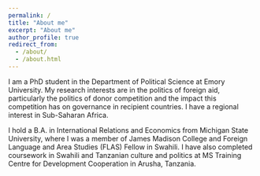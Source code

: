 ```yaml
---
permalink: /
title: "About me"
excerpt: "About me"
author_profile: true
redirect_from: 
  - /about/
  - /about.html
---
```


I am a PhD student in the Department of Political Science at Emory University. My research interests are in the politics of foreign aid, particularly the politics of donor competition and the impact this competition has on governance in recipient countries. I have a regional interest in Sub-Saharan Africa.  

I hold a B.A. in International Relations and Economics from Michigan State University, where I was a member of James Madison College and Foreign Language and Area Studies (FLAS) Fellow in Swahili. I have also completed coursework in Swahili and Tanzanian culture and politics at MS Training Centre for Development Cooperation in Arusha, Tanzania. 